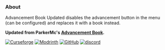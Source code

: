 ### About
Advancement Book Updated disables the advancement button in the menu (can be configured) and replaces it with a book instead.

**Updated from ParkerMc's [Advancement Book](https://www.curseforge.com/minecraft/mc-mods/advancement-book).**

[![Curseforge](https://badges.penpow.dev/badges/available/curseforge/cozy-minimal.svg)](https://curseforge.com/minecraft/mc-mods/advancement-book-updated) [![Modrinth](https://badges.penpow.dev/badges/available/modrinth/cozy-minimal.svg)](https://modrinth.com/mod/advancement-book-updated) [![GitHub](https://badges.penpow.dev/badges/available/github/cozy-minimal.svg)](https://github.com/yourlocalfinancialadvisor/AdvancementBookUpdated) [![discord](https://badges.penpow.dev/badges/social/discord-singular/cozy-minimal.svg)](https://discord.gg/TyfPRCrJ9E)
